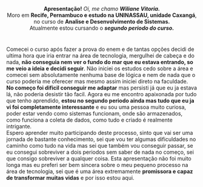 <div align="center">

**Apresentação!**
*Oi, me chamo **Wiliane Vitoria.***
<br>
Moro em **Recife, Pernambuco e estudo na UNINASSAU, unidade Caxangá**, no curso de **Analise e Desenvolvimento de Sistemas.**
<br>
Atualmente estou cursando o ***segundo periodo do curso.***
</div>

#

Comecei o curso após fazer a prova do enem e de tantas opções decidi de ultima hora que iria entrar na área de tecnologia, mergulhei de cabeça e do nada, **não conseguia nem ver o fundo do mar que eu estava entrando, so me veio a ideia e decidi seguir**. Não iniciei os estudos cedo sobre a área e comecei sem absolutamente nenhuma base de lógica e nem de nada que o curso poderia me oferecer mas mesmo assim iniciei direto na faculdade. 
<br>
**No começo foi dificil conseguir me adaptar** mas persisti já que eu ja estava lá, não poderia desistir tão facil. Agora eu me encontro apaixonada por tudo que tenho aprendido, **estou no segundo periodo ainda mas tudo que eu ja vi foi completamente interessante** e eu sou uma pessoa muito curiosa, poder estar vendo como sistemas funcionam, onde são armazenados, como funciona a coleta de dados, como tudo e criado é realmente intrigante.
<br>
Espero aprender muito participando deste processo, sinto que vai ser uma jornada de bastante conhecimento, sei que vou ter algumas dificuldades no caminho como tudo na vida mas sei que também vou conseguir passar, se eu consegui sobreviver a dois periodos sem saber de nada no começo, sei que consigo sobreviver a qualquer coisa. Esta apresentação não foi muito longa mas eu preferi ser bem sincera sobre o meu pequeno processo na área de tecnologia, sei que é uma área extremamente **promissora e capaz de transformar muitas vidas** e por isso estou aqui.
